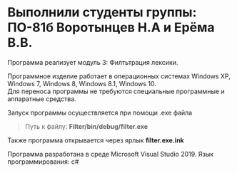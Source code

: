 # Выполнили студенты группы: ПО-81б Воротынцев Н.А и Ерёма В.В.
Программа реализует модуль 3: Филтьтрация лексики.

Программное изделие работает в операционных системах Windows XP, Windows 7, Windows 8, Windows 8.1, Windows 10. <br/>
Для переноса программы не требуются специальные программные и аппаратные средства. <br/>

Запуск программы осуществляется при помощи .exe файла
>Путь к файлу: __Filter/bin/debug/filter.exe__<br/>

Также программа открывается через ярлык __filter.exe.ink__

Программа разработана в среде Microsoft Visual Studio 2019. Язык программирования: c#
